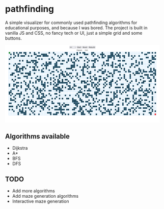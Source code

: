 # pathfinding

A simple visualizer for commonly used pathfinding algorithms for educational purposes, and because I was bored. The project is built in vanilla JS and CSS, no fancy tech or UI, just a simple grid and some buttons.

![Screenshot](./image.png)

## Algorithms available

- Dijkstra
- A\*
- BFS
- DFS

## TODO

- Add more algorithms
- Add maze generation algorithms
- Interactive maze generation
